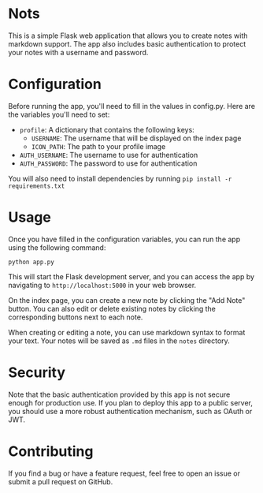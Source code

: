 # Nots

This is a simple Flask web application that allows you to create notes with markdown support. The app also includes basic authentication to protect your notes with a username and password.

# Configuration

Before running the app, you'll need to fill in the values in config.py. Here are the variables you'll need to set:

- `profile`: A dictionary that contains the following keys:
    - `USERNAME`: The username that will be displayed on the index page
    - `ICON_PATH`: The path to your profile image
- `AUTH_USERNAME`: The username to use for authentication
- `AUTH_PASSWORD`: The password to use for authentication

You will also need to install dependencies by running 
```pip install -r requirements.txt```

# Usage 

Once you have filled in the configuration variables, you can run the app using the following command:

```python app.py```

This will start the Flask development server, and you can access the app by navigating to `http://localhost:5000` in your web browser.

On the index page, you can create a new note by clicking the "Add Note" button. You can also edit or delete existing notes by clicking the corresponding buttons next to each note.

When creating or editing a note, you can use markdown syntax to format your text. Your notes will be saved as `.md` files in the `notes` directory.

# Security

Note that the basic authentication provided by this app is not secure enough for production use. If you plan to deploy this app to a public server, you should use a more robust authentication mechanism, such as OAuth or JWT.

# Contributing

If you find a bug or have a feature request, feel free to open an issue or submit a pull request on GitHub.